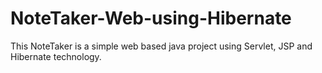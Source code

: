 # NoteTaker-Web-using-Hibernate
This NoteTaker is a simple web based java project using Servlet, JSP and Hibernate technology.

